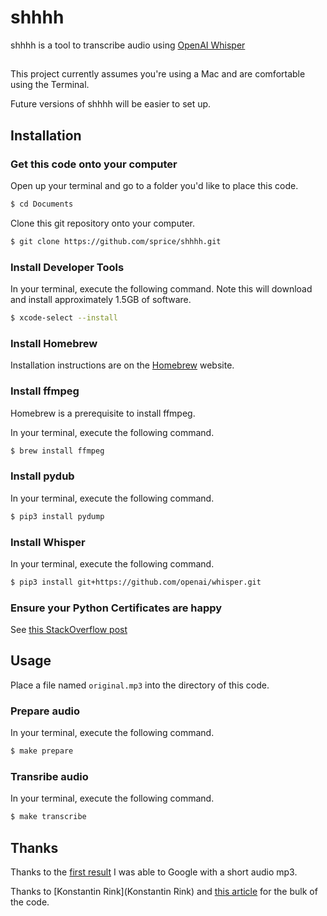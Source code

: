 # shhhh

shhhh is a tool to transcribe audio using [OpenAI Whisper](https://openai.com/blog/whisper/)

##

This project currently assumes you're using a Mac and are comfortable using the Terminal.

Future versions of shhhh will be easier to set up.

## Installation

### Get this code onto your computer

Open up your terminal and go to a folder you'd like to place this code.

```sh
$ cd Documents
```

Clone this git repository onto your computer.

```sh
$ git clone https://github.com/sprice/shhhh.git
```

### Install Developer Tools

In your terminal, execute the following command. Note this will download and install approximately 1.5GB of software.

```sh
$ xcode-select --install
```

### Install Homebrew

Installation instructions are on the [Homebrew](https://brew.sh/) website.

### Install ffmpeg

Homebrew is a prerequisite to install ffmpeg.

In your terminal, execute the following command.

```sh
$ brew install ffmpeg
```

### Install pydub

In your terminal, execute the following command.

```sh
$ pip3 install pydump
```

### Install Whisper

In your terminal, execute the following command.

```sh
$ pip3 install git+https://github.com/openai/whisper.git
```

### Ensure your Python Certificates are happy

See [this StackOverflow post](https://stackoverflow.com/a/70495761)

## Usage

Place a file named `original.mp3` into the directory of this code.

### Prepare audio

In your terminal, execute the following command.

```sh
$ make prepare
```

### Transribe audio

In your terminal, execute the following command.

```sh
$ make transcribe
```

## Thanks

Thanks to the [first result](https://eslyes.com/easydialogs/ec/entertainment01.htm) I was able to Google with a short audio mp3.

Thanks to [Konstantin Rink](Konstantin Rink) and [this article](https://towardsdatascience.com/transcribe-audio-files-with-openais-whisper-e973ae348aa7) for the bulk of the code.
